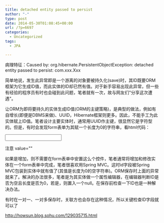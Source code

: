 ```yaml
---
title: detached entity passed to persist
author: "-"
type: post
date: 2014-05-30T01:08:45+00:00
url: /?p=6697
categories:
  - Uncategorized
tags:
  - JPA

---
```

病理特征：Caused by: org.hibernate.PersistentObjectException: detached entity passed to persist: com.xxx.Xxx

简单地说，发生此异常即是一个游离的对象要被持久化(save)时，其ID既要ORM框架为它生成ID值，而此实体的ID却已然有值。对于新手容易出现此异常，但一些有经验的程序员有时也会碰到此问题，笔者就有一次，故与网友们"分享这次遭遇"。

让ORM为即将要持久的实体生成ID值(ORM的主键策略)，是典型的做法，例如有自增长(即便是DBMS来做)、UUID，Hibernate框架则更多。因此，不能手工为此实体赋上ID值。笔者设计主要实体时，通常用UUID作主键，很显然它是字符型的。但是，有时会发现form表单为其赋一个长度为0的字符串，看html代码：

<input name="id" type="text" id="id" value=""/>

注意 value=""

如果是增加，则不需要在form表单中安置这么个控件，笔者通常将增加和修改实体在一个form表单中完成，笔者很喜欢用Spring MVC。这时id字段被Spring MVC包装到实体中就有值了(其值是长度为0的空字符串)。ORM保存时上面的异常就来了。解决的办法很多，笔者是为其实体做一个属性编辑器，在编辑器判断ID是否为空且长度是否为0，若是，则置入一个null。在保存前检查一下ID也是一种解决办法。

有时在一对一、一对多保存时，关联方也会存在这种情况，所以关键检查ID字段就可以了

http://howsun.blog.sohu.com/129035715.html